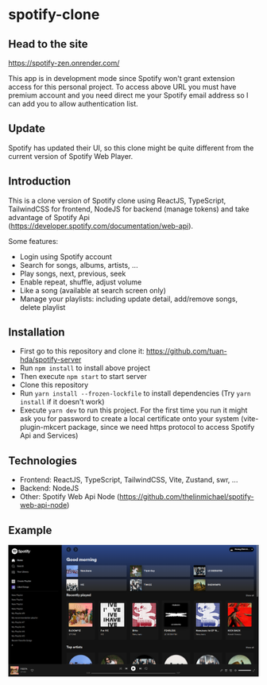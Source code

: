 # spotify-clone
## Head to the site
https://spotify-zen.onrender.com/

This app is in development mode since Spotify won't grant extension access for this personal project. To access above URL you must have premium account and you need direct me your Spotify email address so I can add you to allow authentication list. 
## Update
Spotify has updated their UI, so this clone might be quite different from the current version of Spotify Web Player.
## Introduction
This is a clone version of Spotify clone using ReactJS, TypeScript, TailwindCSS for frontend, NodeJS for backend (manage tokens) and take advantage of Spotify Api (https://developer.spotify.com/documentation/web-api).

Some features:
- Login using Spotify account
- Search for songs, albums, artists, ...
- Play songs, next, previous, seek
- Enable repeat, shuffle, adjust volume
- Like a song (available at search screen only)
- Manage your playlists: including update detail, add/remove songs, delete playlist
## Installation
- First go to this repository and clone it: https://github.com/tuan-hda/spotify-server
- Run `npm install` to install above project
- Then execute `npm start` to start server
- Clone this repository
- Run `yarn install --frozen-lockfile` to install dependencies (Try `yarn install` if it doesn't work)
- Execute `yarn dev` to run this project. For the first time you run it might ask you for password to create a local certificate onto your system (vite-plugin-mkcert package, since we need https protocol to access Spotify Api and Services)
## Technologies
- Frontend: ReactJS, TypeScript, TailwindCSS, Vite, Zustand, swr, ...
- Backend: NodeJS
- Other: Spotify Web Api Node (https://github.com/thelinmichael/spotify-web-api-node)
## Example
![Demo](https://github.com/tuan-hda/spotify-clone/blob/master/assets/img/Screenshot%20from%202023-05-14%2008-48-34.png)
